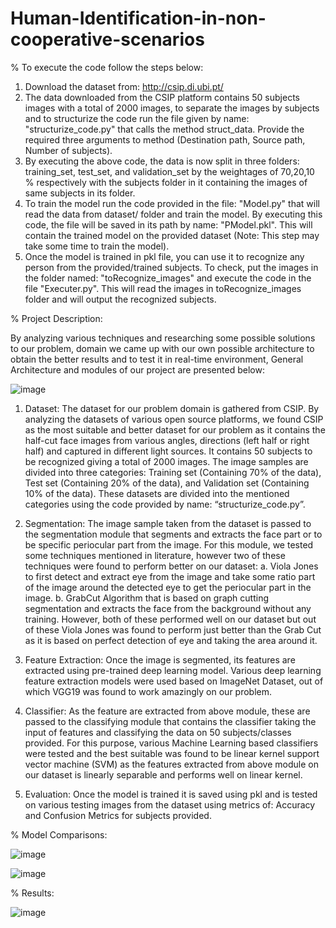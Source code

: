# Human-Identification-in-non-cooperative-scenarios

% To execute the code follow the steps below:

  1. Download the dataset from: http://csip.di.ubi.pt/
  2. The data downloaded from the CSIP platform contains 50 subjects images with a total of 2000 images, to separate the images by subjects      and to structurize the code      run the file given by name: "structurize_code.py" that calls the method struct_data. Provide the          required three arguments to method        (Destination path, Source path, Number of subjects).
  3. By executing the above code, the data is now split in three folders: training_set, test_set, and validation_set by the weightages of        70,20,10 % respectively with the subjects folder in it containing the images of same subjects in its folder.
  4. To train the model run the code provided in the file: "Model.py" that will read the data from dataset/ folder and train the model. By      executing this code, the file will be saved in its path by name: "PModel.pkl". This will contain the trained model on the provided          dataset (Note: This step may take some time to train the model).
  5. Once the model is trained in pkl file, you can use it to recognize any person from the provided/trained subjects. To check, put the        images in the folder named: "toRecognize_images" and execute the code in the file "Executer.py". This will read the images in              toRecognize_images folder and will output the recognized subjects. 
  
% Project Description:

By analyzing various techniques and researching some possible solutions to our problem, domain we came up with our own possible architecture to obtain the better results and to test it in real-time environment, General Architecture and modules of our project are presented below:

![image](https://user-images.githubusercontent.com/35194791/58445210-34b3b680-8115-11e9-9623-ae9249f6aa86.png)

1) Dataset:
The dataset for our problem domain is gathered from CSIP. By analyzing the datasets of various open source platforms, we found CSIP as the most suitable and better dataset for our problem as it contains the half-cut face images from various angles, directions (left half or right half) and captured in different light sources. It contains 50 subjects to be recognized giving a total of 2000 images. The image samples are divided into three categories: Training set (Containing 70% of the data), Test set (Containing 20% of the data), and Validation set (Containing 10% of the data). These datasets are divided into the mentioned categories using the code provided by name: “structurize_code.py”.

2) Segmentation:
The image sample taken from the dataset is passed to the segmentation module that segments and extracts the face part or to be specific periocular part from the image. For this module, we tested some techniques mentioned in literature, however two of these techniques were found to perform better on our dataset:
a. Viola Jones to first detect and extract eye from the image and take some ratio part of the image around the detected eye to get the periocular part in the image.
b. GrabCut Algorithm that is based on graph cutting segmentation and extracts the face from the background without any training.
However, both of these performed well on our dataset but out of these Viola Jones was found to perform just better than the Grab Cut as it is based on perfect detection of eye and taking the area around it.

3) Feature Extraction:
Once the image is segmented, its features are extracted using pre-trained deep learning model. Various deep learning feature extraction models were used based on ImageNet Dataset, out of which VGG19 was found to work amazingly on our problem.

4) Classifier:
As the feature are extracted from above module, these are passed to the classifying module that contains the classifier taking the input of features and classifying the data on 50 subjects/classes provided. For this purpose, various Machine Learning based classifiers were tested and the best suitable was found to be linear kernel support vector machine (SVM) as the features extracted from above module on our dataset is linearly separable and performs well on linear kernel.

5) Evaluation:
Once the model is trained it is saved using pkl and is tested on various testing images from the dataset using metrics of: Accuracy and Confusion Metrics for subjects provided.

% Model Comparisons:

![image](https://user-images.githubusercontent.com/35194791/58445243-60cf3780-8115-11e9-8295-16a4811610b2.png)

![image](https://user-images.githubusercontent.com/35194791/58445260-72b0da80-8115-11e9-8682-8acf5196923b.png)

% Results:

![image](https://user-images.githubusercontent.com/35194791/58445289-8bb98b80-8115-11e9-91f6-4e69966d8dd0.png)


